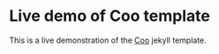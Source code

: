 # Live demo of Coo template

This is a live demonstration of the [Coo][coo] jekyll template.

[coo]: https://github.com/quacksouls/jekyll-theme-coo
